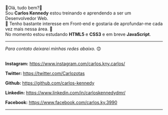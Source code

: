 👋Olá, tudo bem?👋<br>
Sou <strong>Carlos Kennedy</strong> estou treinando e aprendendo a ser um Desenvolvedor Web. <br> 
👀 Tenho bastante interesse em Front-end e gostaria de aprofundar-me cada vez mais nessa área. 👀  <br>
No momento estou estudando <strong>HTML5</strong> e <strong>CSS3</strong> e em breve <strong>JavaScript</strong>.<br>
<hr>
<em>Para contato deixarei minhas redes abaixo.</em> &#x1F60A;
<br><br>

<strong>Instagram:</strong>
https://www.instagram.com/carlos.kny.carlos/ <br>

<strong>Twitter:</strong>
https://twitter.com/Carlozotas <br>

<strong>Github:</strong>
https://github.com/carlos-kennedy <br>

<strong>Linkedin:</strong>
https://www.linkedin.com/in/carloskennedydmr/ <br>

<strong>Facebook:</strong>
https://www.facebook.com/carlos.ky.3990 
<hr>
